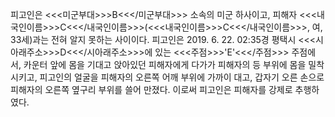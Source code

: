 피고인은 <<<미군부대>>>B<<</미군부대>>> 소속의 미군 하사이고, 피해자 <<<내국인이름>>>C<<</내국인이름>>>(<<<내국인이름>>>C<<</내국인이름>>>, 여, 33세)과는 전혀 알지 못하는 사이이다.
피고인은 2019. 6. 22. 02:35경 평택시 <<<시아래주소>>>D<<</시아래주소>>>에 있는 <<<주점>>>'E'<<</주점>>> 주점에서, 카운터 앞에 몸을 기대고 앉아있던 피해자에게 다가가 피해자의 등 부위에 몸을 밀착시키고, 피고인의 얼굴을 피해자의 오른쪽 어깨 부위에 가까이 대고, 갑자기 오른 손으로 피해자의 오른쪽 옆구리 부위를 쓸어 만졌다.
이로써 피고인은 피해자를 강제로 추행하였다.
